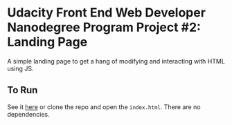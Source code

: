 # Udacity Front End Web Developer Nanodegree Program Project #2: Landing Page

A simple landing page to get a hang of modifying and interacting with HTML using JS.

## To Run

See it [here](https://rere252.github.io/udacity-landing-page/) or clone the repo and open the `index.html`. There are no dependencies.

